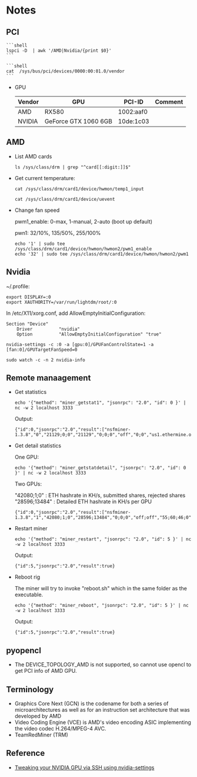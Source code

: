 # Notes

## PCI


    ```shell
    lspci -D  | awk '/AMD|Nvidia/{print $0}'
    ```

    ```shell
    cat  /sys/bus/pci/devices/0000:00:01.0/vendor
    ```

* GPU

    Vendor | GPU | PCI-ID | Comment
    |---|---|---|---|
    |AMD | RX580 |1002:aaf0| |
    | NVIDIA | GeForce GTX 1060 6GB| 10de:1c03 ||

## AMD

* List AMD cards

    ```shell
    ls /sys/class/drm | grep "^card[[:digit:]]$"
    ```

* Get current temperature:

    ```shell
    cat /sys/class/drm/card1/device/hwmon/temp1_input
    ```

    ```shell
    cat /sys/class/drm/card1/device/uevent
    ```

* Change fan speed

    pwm1_enable: 0-max, 1-manual, 2-auto (boot up default)


    pwn1: 32/10%, 135/50%, 255/100%

    ```shell
    echo '1' | sudo tee /sys/class/drm/card1/device/hwmon/hwmon2/pwm1_enable
    echo '32' | sudo tee /sys/class/drm/card1/device/hwmon/hwmon2/pwm1
    ```

## Nvidia

~/.profile:

```shell
export DISPLAY=:0
export XAUTHORITY=/var/run/lightdm/root/:0
```

In /etc/X11/xorg.conf, add AllowEmptyInitialConfiguration:

```shell
Section "Device"
    Driver          "nvidia"
    Option          "AllowEmptyInitialConfiguration" "true"
```

```shell
nvidia-settings -c :0 -a [gpu:0]/GPUFanControlState=1 -a [fan:0]/GPUTargetFanSpeed=0
```

```shell
sudo watch -c -n 2 nvidia-info
```

## Remote manaagement

* Get statistics

    ```shell
    echo '{"method": "miner_getstat1", "jsonrpc": "2.0", "id": 0 }' | nc -w 2 localhost 3333
    ```

    Output:

    ```shell
    {"id":0,"jsonrpc":"2.0","result":["nsfminer-1.3.8","0","21129;0;0","21129","0;0;0","off","0;0","us1.ethermine.org:4444","0;0;0;0"]}
    ```

* Get detail statistics

    One GPU:

    ```shell
    echo '{"method": "miner_getstatdetail", "jsonrpc": "2.0", "id": 0 }' | nc -w 2 localhost 3333
    ```

    Two GPUs:

    "42080;1;0"   : ETH hashrate in KH/s, submitted shares, rejected shares  
    "28596;13484" : Detailed ETH hashrate in KH/s per GPU  

    ```shell
    {"id":0,"jsonrpc":"2.0","result":["nsfminer-1.3.8","1","42080;1;0","28596;13484","0;0;0","off;off","55;60;46;0","us1.ethermine.org:4444","0;0;0;0"]}
    ```

* Restart miner

    ```shell
    echo '{"method": "miner_restart", "jsonrpc": "2.0", "id": 5 }' | nc -w 2 localhost 3333
    ```

    Output:

    ```shell
    {"id":5,"jsonrpc":"2.0","result":true}
    ```

* Reboot rig

    The miner will try to invoke "reboot.sh" which in the same folder as the executable.

    ```shell
    echo '{"method": "miner_reboot", "jsonrpc": "2.0", "id": 5 }' | nc -w 2 localhost 3333
    ```

    Output:

    ```shell
    {"id":5,"jsonrpc":"2.0","result":true}
    ```

## pyopencl

* The DEVICE_TOPOLOGY_AMD is not supported, so cannot use opencl to get PCI info of AMD GPU.

## Terminology

* Graphics Core Next (GCN) is the codename for both a series of microarchitectures as well as for an instruction set architecture that was developed by AMD
* Video Coding Engine (VCE) is AMD's video encoding ASIC implementing the video codec H.264/MPEG-4 AVC. 
* TeamRedMiner (TRM)

## Reference

* [Tweaking your NVIDIA GPU via SSH using nvidia-settings](https://thebravestatistician.wordpress.com/2017/08/13/tweaking-your-nvidia-gpu-via-ssh-using-nvidia-settings/)

